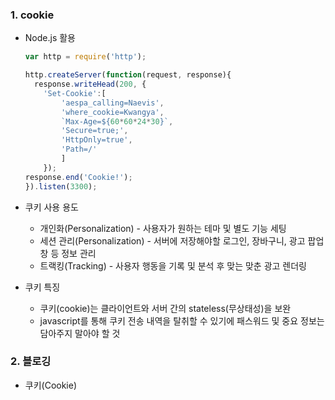 ### 1. cookie

  - Node.js 활용
  
    ```js
    var http = require('http');

    http.createServer(function(request, response){
      response.writeHead(200, {
        'Set-Cookie':[
            'aespa_calling=Naevis', 
            'where_cookie=Kwangya',
            `Max-Age=${60*60*24*30}`,
            'Secure=true;',
            'HttpOnly=true',
            'Path=/'
            ]
        });
    response.end('Cookie!');
    }).listen(3300);
    
    ```
    
  - 쿠키 사용 용도
    * 개인화(Personalization) - 사용자가 원하는 테마 및 별도 기능 세팅
    * 세션 관리(Personalization) - 서버에 저장해야할 로그인, 장바구니, 광고 팝업창 등 정보 관리
    * 트랙킹(Tracking) - 사용자 행동을 기록 및 분석 후 맞는 맞춘 광고 렌더링

  - 쿠키 특징
    * 쿠키(cookie)는 클라이언트와 서버 간의 stateless(무상태성)을 보완
    * javascript를 통해 쿠키 전송 내역을 탈취할 수 있기에 패스워드 및 중요 정보는담아주지 말아야 할 것

### 2. 블로깅

  - 쿠키(Cookie)

